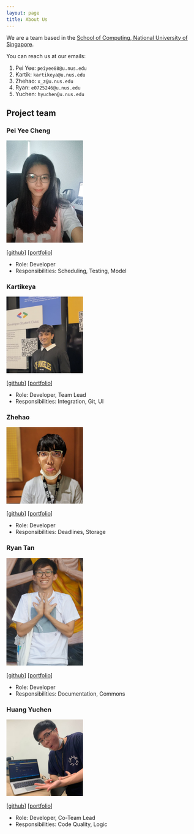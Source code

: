```yaml
---
layout: page
title: About Us
---
```


We are a team based in the [School of Computing, National University of Singapore](http://www.comp.nus.edu.sg).

You can reach us at our emails:
1. Pei Yee: `peiyee88@u.nus.edu`
2. Kartik: `kartikeya@u.nus.edu`
3. Zhehao: `x_z@u.nus.edu`
4. Ryan: `e0725246@u.nus.edu`
5. Yuchen: `hyuchen@u.nus.edu`

## Project team

### Pei Yee Cheng

<img src="images/peiyee88.png" width="200px">

[[github](https://github.com/peiyee88)]
[[portfolio](team/peiyee88.md)]

* Role: Developer
* Responsibilities: Scheduling, Testing, Model

### Kartikeya

<img src="images/kxrt.png" width="200px">

[[github](http://github.com/kxrt)]
[[portfolio](team/kxrt.md)]


* Role: Developer, Team Lead
* Responsibilities: Integration, Git, UI

### Zhehao

<img src="images/charles1026.png" width="200px">

[[github](http://github.com/Charles1026)]
[[portfolio](team/charles1026.md)]

* Role: Developer
* Responsibilities: Deadlines, Storage

### Ryan Tan

<img src="images/ryan-tan00.png" width="200px">

[[github](https://github.com/Ryan-Tan00)]
[[portfolio](team/ryan-tan00.md)]

* Role: Developer
* Responsibilities: Documentation, Commons

### Huang Yuchen

<img src="images/nehcuy.png" width="200px">

[[github](http://github.com/nehcuy)]
[[portfolio](team/nehcuy.md)]

* Role: Developer, Co-Team Lead
* Responsibilities: Code Quality, Logic

